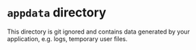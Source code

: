 # `appdata` directory

This directory is git ignored and contains data generated by your application, e.g. logs, temporary user files.
